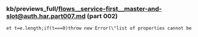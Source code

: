### kb/previews_full/flows__service-first__master-and-slot@auth.har.part007.md (part 002)

```md
et t=e.length;if(t===0)throw new Error(\"list of properties cannot be
```

```
